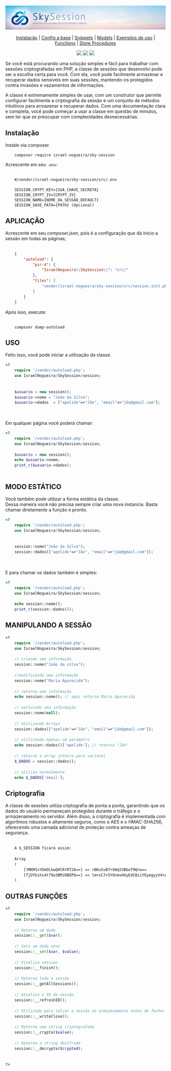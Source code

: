 
<p align="center">
    <img src="https://raw.githubusercontent.com/israel-nogueira/sky-session/main/src/topo_README.jpg" width="650"/>
</p>
<p align="center">
    <a href="#instalação" target="_Self">Instalação</a> |
    <a href="#configurando-a-base" target="_Self">Config a base</a> |
    <a href="#snippets-para-vscode" target="_Self">Snippets</a> |
    <a href="#criando-models" target="_Self">Models</a> |
    <a href="#exemplos-de-uso" target="_Self">Exemplos de uso</a> |
    <a href="#funções-na-model" target="_Self">Functions</a> |
    <a href="#stored-procedures" target="_Self">Store Procedures</a> 
</p>
<p align="center">
    <a href="https://packagist.org/packages/israel-nogueira/sky-session"><img src="https://poser.pugx.org/israel-nogueira/sky-session/v/stable.svg"></a>
    <a href="https://packagist.org/packages/israel-nogueira/sky-session"><img src="https://poser.pugx.org/israel-nogueira/sky-session/downloads"></a>
    <a href="https://packagist.org/packages/israel-nogueira/sky-session"><img src="https://poser.pugx.org/israel-nogueira/sky-session/license.svg"></a>
</p>


Se você está procurando uma solução simples e fácil para trabalhar com sessões criptografadas em PHP, a classe de sessões que desenvolvi pode ser a escolha certa para você. Com ela, você pode facilmente armazenar e recuperar dados sensíveis em suas sessões, mantendo-os protegidos contra invasões e vazamentos de informações.

A classe é extremamente simples de usar, com um construtor que permite configurar facilmente a criptografia da sessão e um conjunto de métodos intuitivos para armazenar e recuperar dados. Com uma documentação clara e completa, você pode começar a usar a classe em questão de minutos, sem ter que se preocupar com complexidades desnecessárias.


## Instalação

Instale via composer.

```plaintext
    composer require israel-nogueira/sky-session
```

Acrescente em seu ```.env```:

```env

    #/vendor/israel-nogueira/sky-session/src/.env

    SESSION_CRYPT_KEY={SUA_CHAVE_SECRETA}
    SESSION_CRYPT_IV={CRYPT_IV}
    SESSION_NAME={NOME_DA_SESSÃO_DEFAULT}
    SESSION_SAVE_PATH={PATH} (Opcional)

```

## APLICAÇÃO

Acrescente em seu *composer.json*, pois  é a configuração que dá inicio a sessão em todas as páginas;
```json

	{
		"autoload": {
			"psr-4": {
				"IsraelNogueira\\SkySession\\": "src/"
			},
			"files": [
				"vendor/israel-nogueira/sky-session/src/session.init.php"
			]
		}
	}

```
Após isso, execute:
```

	composer dump-autoload

```


## USO

Feito isso, você pode iniciar a utilização da classe.<br>

```php
<?
	require '/vendor/autoload.php';
	use IsraelNogueira/SkySession/session;


	$usuario = new session();
	$usuario->nome = "João da Silva";
	$usuario->dados  = ["apelido"=>"Jão", "email"=>"jão@gmail.com"];




```

Em qualquer página você poderá chamar:

```php
<?
	require '/vendor/autoload.php';
	use IsraelNogueira/SkySession/session;

	$usuario = new session();
	echo $usuario->nome;
	print_r($usuario->dados);



```

## MODO ESTÁTICO

Você também pode utilizar a forma estática da classe.<br/>
Dessa maneira você não precisa sempre criar uma nova instancia.
Basta chamar diretamente a função e pronto.

```php
<?
	require '/vendor/autoload.php';
	use IsraelNogueira/SkySession/session;


	session::nome("João da Silva");
	session::dados(["apelido"=>"Jão", "email"=>"jão@gmail.com"]);




```

E para chamar os dados também é simples:

```php
<?
	require '/vendor/autoload.php';
	use IsraelNogueira/SkySession/session;

	echo session::nome();
	print_r(session::dados());


```

## MANIPULANDO A SESSÃO

```php
<?
	require '/vendor/autoload.php';
	use IsraelNogueira/SkySession/session;

	// criando uma informação
	session::nome("João da silva");

	//modificando uma informação
	session::nome("Maria Aparecida");
	
	// retorna uma informação 
	echo session::nome(); // aqui retorna Maria Aparecida

	// excluindo uma informação 
	session::nome(null);

	// Utilizando Arrays
	session::dados(["apelido"=>"Jão", "email"=>"jão@gmail.com"]);
	
	// utilizando apenas um parametro
	echo session::dados()['apelido']; // retorna "Jão"

	// retorna a array inteira para variável
	$_DADOS = session::dados();

	// utiliza normalmente
	echo $_DADOS['email'];


```

## Criptografia

A classe de sessões utiliza criptografia de ponta a ponta, garantindo que os dados do usuário permaneçam protegidos durante o tráfego e o armazenamento no servidor. 
Além disso, a criptografia é implementada com algoritmos robustos e altamente seguros, como o AES e o HMAC-SHA256, oferecendo uma camada adicional de proteção contra ameaças de segurança.

```txt

	A $_SESSION ficará assim:
	
	Array
	(
		[7MKM1vYOmOLkwQHlRrRT2A==] => rBKu5vB7+GWq53BboT9Qrw==
		[TjDYbihs4t79o3BMiRBEPQ==] => lm+sC7+SYOnmvHXyEdCBiiYEymgyyV4+gD7Yl7BZBfs2hez/3xiUBtXyl9w0GqT6ykDpNPHZPHASvc9PCMdbow==
	)

```


## OUTRAS FUNÇÕES

```php
<?
	require '/vendor/autoload.php';
	use IsraelNogueira/SkySession/session;

	// Retorna um dado
	session::__get($var);

	// Seta um dado novo
	session::__set($var, $value);

	// Finaliza session
	session::__finish();

	// Retorna toda a sessão
	session::__getAllSessions();

	// Atualiza o ID da sessão
	session::__refreshID();

	// Utilizada para salvar a sessão no armazenamento antes de fechar
	session::__writeClose();

	// Retorna uma string criptografada
	session::__crypta($value);

	// Retorna a string decifrada
	session::__decrypta($crypted);


?>
```